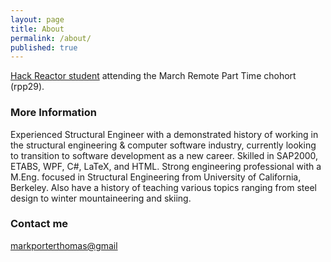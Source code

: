 ```yaml
---
layout: page
title: About
permalink: /about/
published: true
---
```


[Hack Reactor student](https://www.hackreactor.com/) attending the March Remote Part Time chohort (rpp29).

### More Information

Experienced Structural Engineer with a demonstrated history of working in the structural engineering & computer software industry, currently looking to transition to software development as a new career. Skilled in SAP2000, ETABS, WPF, C#, LaTeX, and HTML. Strong engineering professional with a M.Eng. focused in Structural Engineering from University of California, Berkeley. Also have a history of teaching various topics ranging from steel design to winter mountaineering and skiing. 

### Contact me

[markporterthomas@gmail](mailto:markporterthomas@gmail.com)
